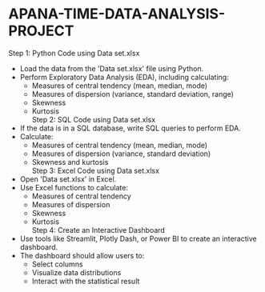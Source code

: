 # APANA-TIME-DATA-ANALYSIS-PROJECT
Step 1: Python Code using Data set.xlsx  
- Load the data from the 'Data set.xlsx' file using Python.  
- Perform Exploratory Data Analysis (EDA), including calculating:  
    - Measures of central tendency (mean, median, mode)  
    - Measures of dispersion (variance, standard deviation, range)  
    - Skewness  
    - Kurtosis  
Step 2: SQL Code using Data set.xlsx  
- If the data is in a SQL database, write SQL queries to perform EDA.  
- Calculate:  
    - Measures of central tendency (mean, median, mode)  
    - Measures of dispersion (variance, standard deviation)  
    - Skewness and kurtosis  
Step 3: Excel Code using Data set.xlsx  
- Open 'Data set.xlsx' in Excel.  
- Use Excel functions to calculate:  
    - Measures of central tendency  
    - Measures of dispersion  
    - Skewness  
    - Kurtosis  
Step 4: Create an Interactive Dashboard  
- Use tools like Streamlit, Plotly Dash, or Power BI to create an interactive dashboard.  
- The dashboard should allow users to:  
    - Select columns  
    - Visualize data distributions  
    - Interact with the statistical result  
